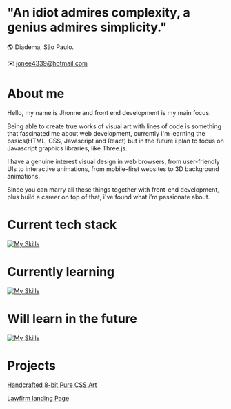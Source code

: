 # "An idiot admires complexity, a genius admires simplicity."
🌎 Diadema, São Paulo.

:envelope: jonee4339@hotmail.com

# About me

Hello, my name is Jhonne and front end development is my main focus. 

Being able to create true works of visual art with lines of code is something that fascinated me about web development, currently i'm learning the basics(HTML, CSS, Javascript and React) but in the future i plan to focus on Javascript graphics libraries, like Three.js.

I have a genuine interest visual design in web browsers, from user-friendly UIs to interactive animations, from mobile-first websites to 3D background animations.

Since you can marry all these things together with front-end development, plus build a career on top of that, i've found what i'm passionate about. 

# Current tech stack
[![My Skills](https://skillicons.dev/icons?i=html,css,bash,git,vscode,linux,bootstrap)](https://skillicons.dev)

# Currently learning
[![My Skills](https://skillicons.dev/icons?i=js,mongodb,nodejs,express,postgres,react,tailwind)](https://skillicons.dev)

# Will learn in the future
[![My Skills](https://skillicons.dev/icons?i=p5js,blender,firebase,threejs)](https://skillicons.dev)

# Projects

[Handcrafted 8-bit Pure CSS Art](https://jonee2.github.io/Handcrafted-CSS-8-bit-art/)

[Lawfirm landing Page](https://jonee2.github.io/better-call-saul/)
